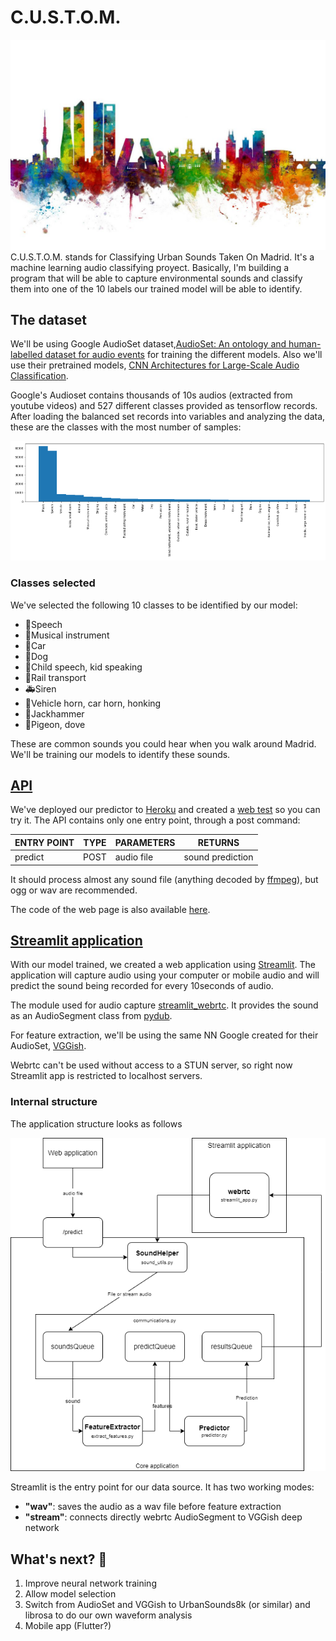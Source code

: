 # C.U.S.T.O.M.

![Madrid Skyline](images/MadridSkyline.jpg)
C.U.S.T.O.M. stands for Classifying Urban Sounds Taken On Madrid. It's a machine learning audio classifying proyect. Basically, I'm building a program that will be able to capture environmental sounds and classify them into one of the 10 labels our trained model will be able to identify.

## The dataset
We'll be using Google AudioSet dataset,[AudioSet: An ontology and human-labelled dataset for audio events](https://creativecommons.org/licenses/by-sa/4.0/) for training the different models. Also we'll use their pretrained models, [CNN Architectures for Large-Scale Audio Classification](https://research.google.com/pubs/pub45611.html).

Google's Audioset contains thousands of 10s audios (extracted from youtube videos) and 527 different classes provided as tensorflow records. After loading the balanced set records into variables and analyzing the data, these are the classes with the most number of samples:

![top 30 classes](images/top30classes.png)

### Classes selected
We've selected the following 10 classes to be identified by our model:

- :speech_balloon:Speech
- :guitar:Musical instrument
- :car:Car
- :dog:Dog
- :children_crossing:Child speech, kid speaking
- :train:Rail transport
- :ambulance:Siren
- :loudspeaker:Vehicle horn, car horn, honking
- :hammer:Jackhammer
- :rat:Pigeon, dove

These are common sounds you could hear when you walk around Madrid. We'll be training our models to identify these sounds.

## [API](api)
We've deployed our predictor to [Heroku](https://custom-corecode-api.herokuapp.com/) and created a [web test](https://murielsan.github.io/) so you can try it. The API contains only one entry point, through a post command:

| ENTRY POINT | TYPE | PARAMETERS | RETURNS          |
| :---------- | ---- | ---------- | ---------------- |
| predict     | POST | audio file | sound prediction |

It should process almost any sound file (anything decoded by [ffmpeg](https://ffmpeg.org/)), but ogg or wav are recommended.

The code of the web page is also available [here](https://github.com/murielsan/murielsan.github.io).

## [Streamlit application](streamlit)

With our model trained, we created a web application using [Streamlit](https://streamlit.io). The application will capture audio using your computer or mobile audio and will predict the sound being recorded for every 10seconds of audio.

The module used for audio capture [streamlit_webrtc](https://github.com/whitphx/streamlit-webrtc). It provides the sound as an AudioSegment class from [pydub](https://github.com/jiaaro/pydub).

For feature extraction, we'll be using the same NN Google created for their AudioSet, [VGGish](https://github.com/tensorflow/models/tree/master/research/audioset/vggish).

Webrtc can't be used without access to a STUN server, so right now Streamlit app is restricted to localhost servers.

### Internal structure
The application structure looks as follows

![Class diagram](images/application_diagram.png)

Streamlit is the entry point for our data source. It has two working modes:
- **"wav"**: saves the audio as a wav file before feature extraction
- **"stream"**: connects directly webrtc AudioSegment to VGGish deep network

## What's next? :crystal_ball:
1. Improve neural network training
2. Allow model selection
3. Switch from AudioSet and VGGish to UrbanSounds8k (or similar) and librosa to do our own waveform analysis
4. Mobile app (Flutter?)  
